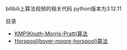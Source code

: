 bilibili上算法视频的相关代码
python版本为3.12.11

目录
- [KMP(Knuth-Morris-Pratt)算法](pattern_matching/kmp.py)
- [Horspool(boyer-moore-horspool)算法](pattern_matching/bmh.py)